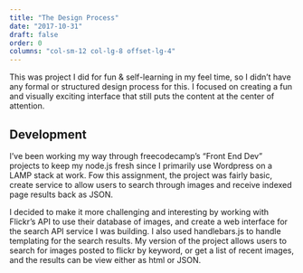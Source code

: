 ```yaml
---
title: "The Design Process"
date: "2017-10-31"
draft: false
order: 0
columns: "col-sm-12 col-lg-8 offset-lg-4"
---
```

This was project I did for fun & self-learning in my feel time, so I didn’t have any formal or structured design process for this. I focused on creating a fun and visually exciting interface that still puts the content at the center of attention.

## Development
I’ve been working my way through freecodecamp’s “Front End Dev” projects to keep my node.js fresh since I primarily use Wordpress on a LAMP stack at work. Fow this assignment, the project was fairly basic, create service to allow users to search through images and receive indexed page results back as JSON. 

I decided to make it more challenging and interesting by working with Flickr’s API to use their database of images, and create a web interface for the search API service I was building. I also used handlebars.js to handle templating for the  search results. My version of the project allows users to search for images posted to flickr by keyword, or get a list of recent images, and the results can be view either as html or JSON.